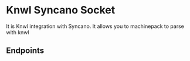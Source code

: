 # Knwl Syncano Socket

It is Knwl integration with Syncano. It allows you to machinepack to parse with knwl

## Endpoints
